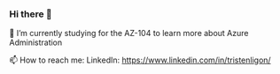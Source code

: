 ### Hi there 👋

🌱 I’m currently studying for the AZ-104 to learn more about Azure Administration

📫 How to reach me: LinkedIn: https://www.linkedin.com/in/tristenligon/


<!--
**tristenligon/tristenligon** is a ✨ _special_ ✨ repository because its `README.md` (this file) appears on your GitHub profile.

Here are some ideas to get you started:

- 🔭 I’m currently working on ...
- 🌱 I’m currently learning ...
- 👯 I’m looking to collaborate on ...
- 🤔 I’m looking for help with ...
- 💬 Ask me about ...
- 📫 How to reach me: ...
- 😄 Pronouns: ...
- ⚡ Fun fact: ...
-->
